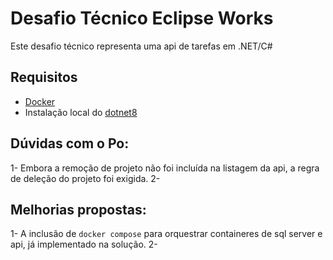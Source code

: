 # Desafio Técnico Eclipse Works

Este desafio técnico representa uma api de tarefas em .NET/C#

## Requisitos
- [Docker](https://www.docker.com/)
- Instalação local do [dotnet8](https://dotnet.microsoft.com/en-us/download/dotnet/8.0)

## Dúvidas com o Po:

1- Embora a remoção de projeto não foi incluída na listagem da api, a regra de deleção do projeto foi exigida.
2- 

## Melhorias propostas:

1- A inclusão de `docker compose` para orquestrar containeres de sql server e api, já implementado na solução.
2- 
